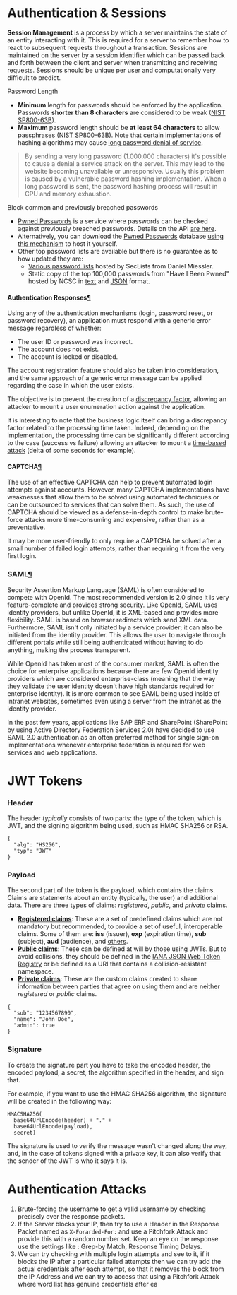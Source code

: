 # Authentication & Sessions
**Session Management** is a process by which a server maintains the state of an entity interacting with it. This is required for a server to remember how to react to subsequent requests throughout a transaction. Sessions are maintained on the server by a session identifier which can be passed back and forth between the client and server when transmitting and receiving requests. Sessions should be unique per user and computationally very difficult to predict.

Password Length
- **Minimum** length for passwords should be enforced by the application. Passwords **shorter than 8 characters** are considered to be weak ([NIST SP800-63B](https://pages.nist.gov/800-63-3/sp800-63b.html)).
- **Maximum** password length should be **at least 64 characters** to allow passphrases ([NIST SP800-63B](https://pages.nist.gov/800-63-3/sp800-63b.html)). Note that certain implementations of hashing algorithms may cause [long password denial of service](https://www.acunetix.com/vulnerabilities/web/long-password-denial-of-service/).

> By sending a very long password (1.000.000 characters) it's possible to cause a denial a service attack on the server. This may lead to the website becoming unavailable or unresponsive. Usually this problem is caused by a vulnerable password hashing implementation. When a long password is sent, the password hashing process will result in CPU and memory exhaustion.

Block common and previously breached passwords
- [Pwned Passwords](https://haveibeenpwned.com/Passwords) is a service where passwords can be checked against previously breached passwords. Details on the API [are here](https://haveibeenpwned.com/API/v3#PwnedPasswords).
- Alternatively, you can download the [Pwned Passwords](https://haveibeenpwned.com/Passwords) database [using this mechanism](https://github.com/HaveIBeenPwned/PwnedPasswordsDownloader?tab=readme-ov-file#what-is-haveibeenpwned-downloader) to host it yourself.
- Other top password lists are available but there is no guarantee as to how updated they are:
    - [Various password lists](https://github.com/danielmiessler/SecLists/tree/master/Passwords) hosted by SecLists from Daniel Miessler.
    - Static copy of the top 100,000 passwords from "Have I Been Pwned" hosted by NCSC in [text](https://www.ncsc.gov.uk/static-assets/documents/PwnedPasswordsTop100k.txt) and [JSON](https://www.ncsc.gov.uk/static-assets/documents/PwnedPasswordsTop100k.json) format.

#### Authentication Responses[¶](https://cheatsheetseries.owasp.org/cheatsheets/Authentication_Cheat_Sheet.html#authentication-responses "Permanent link")
Using any of the authentication mechanisms (login, password reset, or password recovery), an application must respond with a generic error message regardless of whether:

- The user ID or password was incorrect.
- The account does not exist.
- The account is locked or disabled.

The account registration feature should also be taken into consideration, and the same approach of a generic error message can be applied regarding the case in which the user exists.

The objective is to prevent the creation of a [discrepancy factor](https://cwe.mitre.org/data/definitions/204.html), allowing an attacker to mount a user enumeration action against the application.

It is interesting to note that the business logic itself can bring a discrepancy factor related to the processing time taken. Indeed, depending on the implementation, the processing time can be significantly different according to the case (success vs failure) allowing an attacker to mount a [time-based attack](https://en.wikipedia.org/wiki/Timing_attack) (delta of some seconds for example).

#### CAPTCHA[¶](https://cheatsheetseries.owasp.org/cheatsheets/Authentication_Cheat_Sheet.html#captcha "Permanent link")
The use of an effective CAPTCHA can help to prevent automated login attempts against accounts. However, many CAPTCHA implementations have weaknesses that allow them to be solved using automated techniques or can be outsourced to services that can solve them. As such, the use of CAPTCHA should be viewed as a defense-in-depth control to make brute-force attacks more time-consuming and expensive, rather than as a preventative.

It may be more user-friendly to only require a CAPTCHA be solved after a small number of failed login attempts, rather than requiring it from the very first login.

### SAML[¶](https://cheatsheetseries.owasp.org/cheatsheets/Authentication_Cheat_Sheet.html#saml "Permanent link")
Security Assertion Markup Language (SAML) is often considered to compete with OpenId. The most recommended version is 2.0 since it is very feature-complete and provides strong security. Like OpenId, SAML uses identity providers, but unlike OpenId, it is XML-based and provides more flexibility. SAML is based on browser redirects which send XML data. Furthermore, SAML isn't only initiated by a service provider; it can also be initiated from the identity provider. This allows the user to navigate through different portals while still being authenticated without having to do anything, making the process transparent.

While OpenId has taken most of the consumer market, SAML is often the choice for enterprise applications because there are few OpenId identity providers which are considered enterprise-class (meaning that the way they validate the user identity doesn't have high standards required for enterprise identity). It is more common to see SAML being used inside of intranet websites, sometimes even using a server from the intranet as the identity provider.

In the past few years, applications like SAP ERP and SharePoint (SharePoint by using Active Directory Federation Services 2.0) have decided to use SAML 2.0 authentication as an often preferred method for single sign-on implementations whenever enterprise federation is required for web services and web applications.



# JWT Tokens
### Header
The header _typically_ consists of two parts: the type of the token, which is JWT, and the signing algorithm being used, such as HMAC SHA256 or RSA.
```
{
  "alg": "HS256",
  "typ": "JWT"
}
```

### Payload
The second part of the token is the payload, which contains the claims. Claims are statements about an entity (typically, the user) and additional data. There are three types of claims: _registered_, _public_, and _private_ claims.

- [**Registered claims**](https://tools.ietf.org/html/rfc7519#section-4.1): These are a set of predefined claims which are not mandatory but recommended, to provide a set of useful, interoperable claims. Some of them are: **iss** (issuer), **exp** (expiration time), **sub** (subject), **aud** (audience), and [others](https://tools.ietf.org/html/rfc7519#section-4.1).
- [**Public claims**](https://tools.ietf.org/html/rfc7519#section-4.2): These can be defined at will by those using JWTs. But to avoid collisions, they should be defined in the [IANA JSON Web Token Registry](https://www.iana.org/assignments/jwt/jwt.xhtml) or be defined as a URI that contains a collision-resistant namespace.
- [**Private claims**](https://tools.ietf.org/html/rfc7519#section-4.3): These are the custom claims created to share information between parties that agree on using them and are neither _registered_ or _public_ claims.
```
{
  "sub": "1234567890",
  "name": "John Doe",
  "admin": true
}
```


### Signature
To create the signature part you have to take the encoded header, the encoded payload, a secret, the algorithm specified in the header, and sign that.

For example, if you want to use the HMAC SHA256 algorithm, the signature will be created in the following way:
```
HMACSHA256(
  base64UrlEncode(header) + "." +
  base64UrlEncode(payload),
  secret)
```

The signature is used to verify the message wasn't changed along the way, and, in the case of tokens signed with a private key, it can also verify that the sender of the JWT is who it says it is.

# Authentication Attacks
1. Brute-forcing the username to get a valid username by checking precisely over the response packets.
2. If the Server blocks your IP, then try to use a Header in the Response Packet named as `X-Forarded-For:` and use a Pitchfork Attack and provide this with a random number set. Keep an eye on the response use the settings like : Grep-by Match, Response Timing Delays.
3. We can try checking with multiple login attempts and see to it, if it blocks the IP after a particular failed attempts then we can try add the actual credentials after each attempt, so that it removes the block from the IP Address and we can try to access that using a Pitchfork Attack where word list has genuine credentials after ea